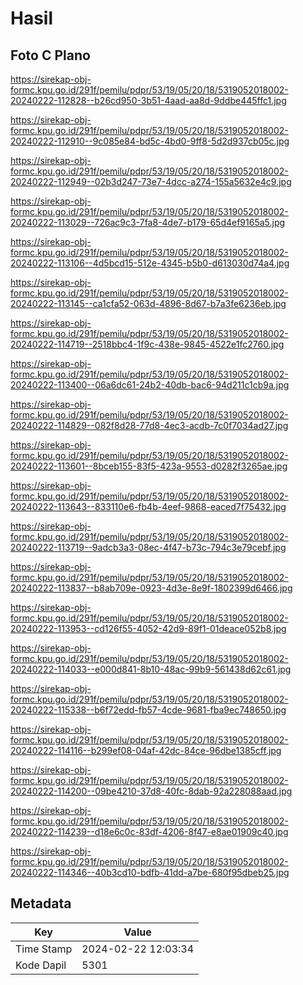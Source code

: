 # Hasil

## Foto C Plano

https://sirekap-obj-formc.kpu.go.id/291f/pemilu/pdpr/53/19/05/20/18/5319052018002-20240222-112828--b26cd950-3b51-4aad-aa8d-9ddbe445ffc1.jpg

https://sirekap-obj-formc.kpu.go.id/291f/pemilu/pdpr/53/19/05/20/18/5319052018002-20240222-112910--9c085e84-bd5c-4bd0-9ff8-5d2d937cb05c.jpg

https://sirekap-obj-formc.kpu.go.id/291f/pemilu/pdpr/53/19/05/20/18/5319052018002-20240222-112949--02b3d247-73e7-4dcc-a274-155a5632e4c9.jpg

https://sirekap-obj-formc.kpu.go.id/291f/pemilu/pdpr/53/19/05/20/18/5319052018002-20240222-113029--726ac9c3-7fa8-4de7-b179-65d4ef9165a5.jpg

https://sirekap-obj-formc.kpu.go.id/291f/pemilu/pdpr/53/19/05/20/18/5319052018002-20240222-113106--4d5bcd15-512e-4345-b5b0-d613030d74a4.jpg

https://sirekap-obj-formc.kpu.go.id/291f/pemilu/pdpr/53/19/05/20/18/5319052018002-20240222-113145--ca1cfa52-063d-4896-8d67-b7a3fe6236eb.jpg

https://sirekap-obj-formc.kpu.go.id/291f/pemilu/pdpr/53/19/05/20/18/5319052018002-20240222-114719--2518bbc4-1f9c-438e-9845-4522e1fc2760.jpg

https://sirekap-obj-formc.kpu.go.id/291f/pemilu/pdpr/53/19/05/20/18/5319052018002-20240222-113400--06a6dc61-24b2-40db-bac6-94d211c1cb9a.jpg

https://sirekap-obj-formc.kpu.go.id/291f/pemilu/pdpr/53/19/05/20/18/5319052018002-20240222-114829--082f8d28-77d8-4ec3-acdb-7c0f7034ad27.jpg

https://sirekap-obj-formc.kpu.go.id/291f/pemilu/pdpr/53/19/05/20/18/5319052018002-20240222-113601--8bceb155-83f5-423a-9553-d0282f3265ae.jpg

https://sirekap-obj-formc.kpu.go.id/291f/pemilu/pdpr/53/19/05/20/18/5319052018002-20240222-113643--833110e6-fb4b-4eef-9868-eaced7f75432.jpg

https://sirekap-obj-formc.kpu.go.id/291f/pemilu/pdpr/53/19/05/20/18/5319052018002-20240222-113719--9adcb3a3-08ec-4f47-b73c-794c3e79cebf.jpg

https://sirekap-obj-formc.kpu.go.id/291f/pemilu/pdpr/53/19/05/20/18/5319052018002-20240222-113837--b8ab709e-0923-4d3e-8e9f-1802399d6466.jpg

https://sirekap-obj-formc.kpu.go.id/291f/pemilu/pdpr/53/19/05/20/18/5319052018002-20240222-113953--cd126f55-4052-42d9-89f1-01deace052b8.jpg

https://sirekap-obj-formc.kpu.go.id/291f/pemilu/pdpr/53/19/05/20/18/5319052018002-20240222-114033--e000d841-8b10-48ac-99b9-561438d62c61.jpg

https://sirekap-obj-formc.kpu.go.id/291f/pemilu/pdpr/53/19/05/20/18/5319052018002-20240222-115338--b6f72edd-fb57-4cde-9681-fba9ec748650.jpg

https://sirekap-obj-formc.kpu.go.id/291f/pemilu/pdpr/53/19/05/20/18/5319052018002-20240222-114116--b299ef08-04af-42dc-84ce-96dbe1385cff.jpg

https://sirekap-obj-formc.kpu.go.id/291f/pemilu/pdpr/53/19/05/20/18/5319052018002-20240222-114200--09be4210-37d8-40fc-8dab-92a228088aad.jpg

https://sirekap-obj-formc.kpu.go.id/291f/pemilu/pdpr/53/19/05/20/18/5319052018002-20240222-114239--d18e6c0c-83df-4206-8f47-e8ae01909c40.jpg

https://sirekap-obj-formc.kpu.go.id/291f/pemilu/pdpr/53/19/05/20/18/5319052018002-20240222-114346--40b3cd10-bdfb-41dd-a7be-680f95dbeb25.jpg


## Metadata

| Key        | Value               |
| ---------- | ------------------- |
| Time Stamp | 2024-02-22 12:03:34 |
| Kode Dapil | 5301                |



